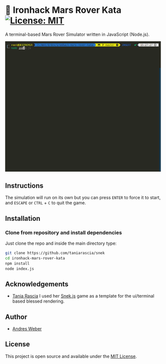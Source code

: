 # 🚀 Ironhack Mars Rover Kata [![License: MIT](https://img.shields.io/badge/License-MIT-blue.svg)](https://opensource.org/licenses/MIT)

A terminal-based Mars Rover Simulator written in JavaScript (Node.js).

![demo.gif](media/demo.gif)

## Instructions

The simulation will run on its own but you can press `ENTER` to force it to start, and `ESCAPE` or `CTRL` + `C` to quit the game.

## Installation

### Clone from repository and install dependencies

Just clone the repo and inside the main directory type:

```bash
git clone https://github.com/taniarascia/snek
cd ironhack-mars-rover-kata
npm install
node index.js
```

## Acknowledgements

- [Tania Rascia](https://github.com/taniarascia) I used her [Snek.js](https://github.com/taniarascia/snek/) game as a template for the ui/terminal based blessed rendering.

## Author

- [Andres Weber](https://www.github.com/andresmweber)

## License

This project is open source and available under the [MIT License](LICENSE).